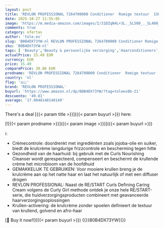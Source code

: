 ```yaml
---
layout: post
title: 'REVLON PROFESSIONAL 7264700000 Conditioner  Romige textuur  150 ml  Pak van 1 '
date: 2025-10-27 11:55:05
image: 'https://m.media-amazon.com/images/I/31DZqN4L+3L._SL500_._SL400_.jpg'
comments: true
category: ofertas
author: 'tole.es'
slug: 'B0B4DX73YW-nl REVLON PROFESSIONAL 7264700000 Conditioner Romige textuur...'
sku: 'B0B4DX73YW-nl'
tags: [ 'Beauty','Beauty & persoonlijke verzorging','Haarconditioners','Haarverzorging','Shampoo & conditioner','revlon professional','🇳🇱', ]
actualPrice: 15.49 EUR
currency: EUR
price: 15.49
comparePrice: 30.86 EUR
prodname: 'REVLON PROFESSIONAL 7264700000 Conditioner  Romige textuur  150 ml  Pak van 1 '
country: 'nl'
flag: '🇳🇱'
brand: 'REVLON PROFESSIONAL'
buyurl: 'https://www.amazon.nl/dp/B0B4DX73YW/?tag=tolees0b-21'
descuento: '49.81'
average: '17.9048148148149'
---
```


There's a deal [{{< param title >}}]({{< param buyurl >}})  here:

[![{{< param prodname >}}]({{< param image >}})]({{< param buyurl >}})

ℹ️:

- Crèmecontrole: doordrenkt met ingrediënten zoals jojoba-olie en suiker, biedt de krulcrème langdurige frizzcontrole en bescherming tegen hitte
- Gezondheid van de haarhuid: bij gebruik met de Curls Nourishing Cleanser wordt gerespecteerd, compenseert en beschermt de krullende crème het microbioom van de hoofdhuid
- GEMAKKELIJK TE GEBRUIKEN: Voor mooiere krullen breng je de krulcrème aan op het natte haar en laat het natuurlijk of met een diffuser drogen
- REVLON PROFESSIONAL: Naast de RE/START Curls Defining Caring Cream volgens de Curly Girl methode ontdek je onze hele RE/START-serie, die huidverzorgingsproducten combineert met geavanceerde haarverzorgingsoplossingen
- Krullen-activering: de krulcrème zonder spoelen definieert de textuur van krullend, golvend en afro-haar

[🛒 Buy it now!!]({{< param buyurl >}})
{{<world>}}B0B4DX73YW{{</world>}}
